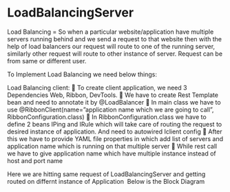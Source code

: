 # LoadBalancingServer

Load Balancing = So when a particular website/application have multiple servers running behind and we send a request to that website then with the help of load balancers our request will route to one of the running server, similarly other request will route to other instance of server. Request can be from same or different user.

To Implement Load Balancing we need below things:

Load Balancing client:
 To create client application, we need 3 Dependencies Web, Ribbon, DevTools.
 We have to create Rest Template bean and need to annotate it by
@LoadBalancer
 In main class we have to use @RibbonClient(name=”application name which
we are going to call”, RibbonConfiguration.class)
 In RibbonConfiguration.class we have to define 2 beans IPing and IRule which
will take care of routing the request to desired instance of application. And need
to autowired Iclient config
 After this we have to provide YAML file properties in which add list of servers
and application name which is running on that multiple server
 While rest call we have to give application name which have multiple instance
instead of host and port name

Here we are hitting same request of LoadBalancingServer and getting routed on differnt instance of Application
![]()
Below is the Block Diagram
![]()
